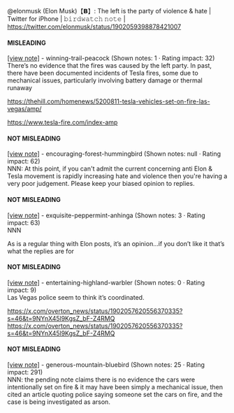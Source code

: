 @elonmusk (Elon Musk)【𝗕】: The left is the party of violence & hate | Twitter for iPhone | 𝚋𝚒𝚛𝚍𝚠𝚊𝚝𝚌𝚑 𝚗𝚘𝚝𝚎 | https://twitter.com/elonmusk/status/1902059398878421007

#### MISLEADING

[[view note]](https://x.com/i/birdwatch/n/1902067765659496626) - winning-trail-peacock (Shown notes: 1 · Rating impact: 32)\
There’s no evidence that the fires was caused by the left party. In past, there have been documented incidents of Tesla fires, some due to mechanical issues, particularly involving battery damage or thermal runaway

https://thehill.com/homenews/5200811-tesla-vehicles-set-on-fire-las-vegas/amp/

https://www.tesla-fire.com/index-amp

#### NOT MISLEADING

[[view note]](https://x.com/i/birdwatch/n/1902113021843140828) - encouraging-forest-hummingbird (Shown notes: null · Rating impact: 62)\
NNN: At this point, if you can't admit the current concerning anti Elon & Tesla movement is rapidly increasing hate and violence then you're having a very poor judgement. Please keep your biased opinion to replies. 

#### NOT MISLEADING

[[view note]](https://x.com/i/birdwatch/n/1902084118835314953) - exquisite-peppermint-anhinga (Shown notes: 3 · Rating impact: 63)\
NNN

As is a regular thing with Elon posts, it’s an opinion…if you don’t like it that’s what the replies are for


#### NOT MISLEADING

[[view note]](https://x.com/i/birdwatch/n/1902071742132035759) - entertaining-highland-warbler (Shown notes: 0 · Rating impact: 9)\
Las Vegas police seem to think it’s coordinated. 

https://x.com/overton_news/status/1902057620556370335?s=46&t=9NYnX45l9KgsZ_bF-Z4RMQ
https://x.com/overton_news/status/1902057620556370335?s=46&t=9NYnX45l9KgsZ_bF-Z4RMQ

#### NOT MISLEADING

[[view note]](https://x.com/i/birdwatch/n/1902070985991581825) - generous-mountain-bluebird (Shown notes: 25 · Rating impact: 291)\
NNN: the pending note claims there is no evidence the cars were intentionally set on fire & it may have been simply a mechanical issue, then cited an article quoting police saying someone set the cars on fire, and the case is being investigated as arson.
